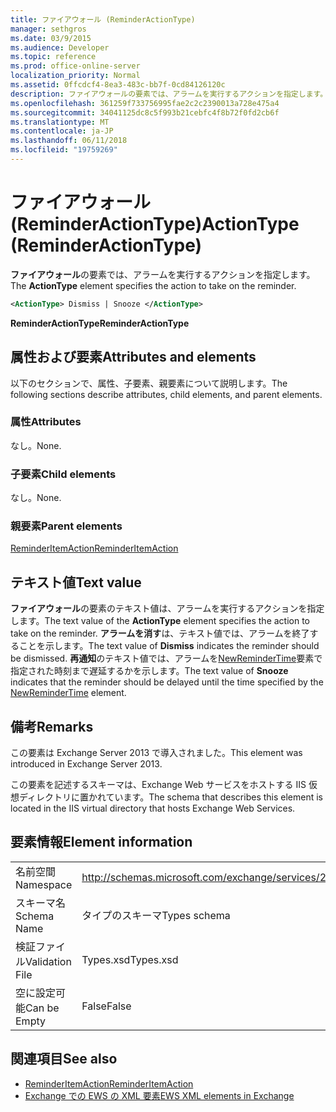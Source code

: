 ```yaml
---
title: ファイアウォール (ReminderActionType)
manager: sethgros
ms.date: 03/9/2015
ms.audience: Developer
ms.topic: reference
ms.prod: office-online-server
localization_priority: Normal
ms.assetid: 0ffcdcf4-8ea3-483c-bb7f-0cd84126120c
description: ファイアウォールの要素では、アラームを実行するアクションを指定します。
ms.openlocfilehash: 361259f733756995fae2c2c2390013a728e475a4
ms.sourcegitcommit: 34041125dc8c5f993b21cebfc4f8b72f0fd2cb6f
ms.translationtype: MT
ms.contentlocale: ja-JP
ms.lasthandoff: 06/11/2018
ms.locfileid: "19759269"
---
```

# <a name="actiontype-reminderactiontype"></a><span data-ttu-id="0b3a6-103">ファイアウォール (ReminderActionType)</span><span class="sxs-lookup"><span data-stu-id="0b3a6-103">ActionType (ReminderActionType)</span></span>

<span data-ttu-id="0b3a6-104">**ファイアウォール**の要素では、アラームを実行するアクションを指定します。</span><span class="sxs-lookup"><span data-stu-id="0b3a6-104">The **ActionType** element specifies the action to take on the reminder.</span></span> 
  
```XML
<ActionType> Dismiss | Snooze </ActionType>
```

 <span data-ttu-id="0b3a6-105">**ReminderActionType**</span><span class="sxs-lookup"><span data-stu-id="0b3a6-105">**ReminderActionType**</span></span>
## <a name="attributes-and-elements"></a><span data-ttu-id="0b3a6-106">属性および要素</span><span class="sxs-lookup"><span data-stu-id="0b3a6-106">Attributes and elements</span></span>

<span data-ttu-id="0b3a6-107">以下のセクションで、属性、子要素、親要素について説明します。</span><span class="sxs-lookup"><span data-stu-id="0b3a6-107">The following sections describe attributes, child elements, and parent elements.</span></span>
  
### <a name="attributes"></a><span data-ttu-id="0b3a6-108">属性</span><span class="sxs-lookup"><span data-stu-id="0b3a6-108">Attributes</span></span>

<span data-ttu-id="0b3a6-109">なし。</span><span class="sxs-lookup"><span data-stu-id="0b3a6-109">None.</span></span>
  
### <a name="child-elements"></a><span data-ttu-id="0b3a6-110">子要素</span><span class="sxs-lookup"><span data-stu-id="0b3a6-110">Child elements</span></span>

<span data-ttu-id="0b3a6-111">なし。</span><span class="sxs-lookup"><span data-stu-id="0b3a6-111">None.</span></span>
  
### <a name="parent-elements"></a><span data-ttu-id="0b3a6-112">親要素</span><span class="sxs-lookup"><span data-stu-id="0b3a6-112">Parent elements</span></span>

[<span data-ttu-id="0b3a6-113">ReminderItemAction</span><span class="sxs-lookup"><span data-stu-id="0b3a6-113">ReminderItemAction</span></span>](reminderitemaction.md)
  
## <a name="text-value"></a><span data-ttu-id="0b3a6-114">テキスト値</span><span class="sxs-lookup"><span data-stu-id="0b3a6-114">Text value</span></span>

<span data-ttu-id="0b3a6-115">**ファイアウォール**の要素のテキスト値は、アラームを実行するアクションを指定します。</span><span class="sxs-lookup"><span data-stu-id="0b3a6-115">The text value of the **ActionType** element specifies the action to take on the reminder.</span></span> <span data-ttu-id="0b3a6-116">**アラームを消す**は、テキスト値では、アラームを終了することを示します。</span><span class="sxs-lookup"><span data-stu-id="0b3a6-116">The text value of **Dismiss** indicates the reminder should be dismissed.</span></span> <span data-ttu-id="0b3a6-117">**再通知**のテキスト値では、アラームを[NewReminderTime](newremindertime.md)要素で指定された時刻まで遅延するかを示します。</span><span class="sxs-lookup"><span data-stu-id="0b3a6-117">The text value of **Snooze** indicates that the reminder should be delayed until the time specified by the [NewReminderTime](newremindertime.md) element.</span></span> 
  
## <a name="remarks"></a><span data-ttu-id="0b3a6-118">備考</span><span class="sxs-lookup"><span data-stu-id="0b3a6-118">Remarks</span></span>

<span data-ttu-id="0b3a6-119">この要素は Exchange Server 2013 で導入されました。</span><span class="sxs-lookup"><span data-stu-id="0b3a6-119">This element was introduced in Exchange Server 2013.</span></span>
  
<span data-ttu-id="0b3a6-120">この要素を記述するスキーマは、Exchange Web サービスをホストする IIS 仮想ディレクトリに置かれています。</span><span class="sxs-lookup"><span data-stu-id="0b3a6-120">The schema that describes this element is located in the IIS virtual directory that hosts Exchange Web Services.</span></span>
  
## <a name="element-information"></a><span data-ttu-id="0b3a6-121">要素情報</span><span class="sxs-lookup"><span data-stu-id="0b3a6-121">Element information</span></span>

|||
|:-----|:-----|
|<span data-ttu-id="0b3a6-122">名前空間</span><span class="sxs-lookup"><span data-stu-id="0b3a6-122">Namespace</span></span>  <br/> |http://schemas.microsoft.com/exchange/services/2006/types  <br/> |
|<span data-ttu-id="0b3a6-123">スキーマ名</span><span class="sxs-lookup"><span data-stu-id="0b3a6-123">Schema Name</span></span>  <br/> |<span data-ttu-id="0b3a6-124">タイプのスキーマ</span><span class="sxs-lookup"><span data-stu-id="0b3a6-124">Types schema</span></span>  <br/> |
|<span data-ttu-id="0b3a6-125">検証ファイル</span><span class="sxs-lookup"><span data-stu-id="0b3a6-125">Validation File</span></span>  <br/> |<span data-ttu-id="0b3a6-126">Types.xsd</span><span class="sxs-lookup"><span data-stu-id="0b3a6-126">Types.xsd</span></span>  <br/> |
|<span data-ttu-id="0b3a6-127">空に設定可能</span><span class="sxs-lookup"><span data-stu-id="0b3a6-127">Can be Empty</span></span>  <br/> |<span data-ttu-id="0b3a6-128">False</span><span class="sxs-lookup"><span data-stu-id="0b3a6-128">False</span></span>  <br/> |
   
## <a name="see-also"></a><span data-ttu-id="0b3a6-129">関連項目</span><span class="sxs-lookup"><span data-stu-id="0b3a6-129">See also</span></span>

- [<span data-ttu-id="0b3a6-130">ReminderItemAction</span><span class="sxs-lookup"><span data-stu-id="0b3a6-130">ReminderItemAction</span></span>](reminderitemaction.md)
- [<span data-ttu-id="0b3a6-131">Exchange での EWS の XML 要素</span><span class="sxs-lookup"><span data-stu-id="0b3a6-131">EWS XML elements in Exchange</span></span>](ews-xml-elements-in-exchange.md)

